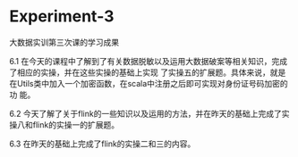 # Experiment-3
大数据实训第三次课的学习成果

6.1
在今天的课程中了解到了有关数据脱敏以及运用大数据破案等相关知识，完成了相应的实操，并在这些实操的基础上实现
了实操五的扩展题。具体来说，就是在Utils类中加入一个加密函数，在scala中注册之后即可实现对身份证号码加密的功
能。

6.2
今天了解了关于flink的一些知识以及运用的方法，并在昨天的基础上完成了实操八和flink的实操一的扩展题。

6.3
在昨天的基础上完成了flink的实操二和三的内容。
